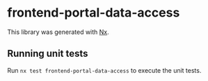 # frontend-portal-data-access

This library was generated with [Nx](https://nx.dev).

## Running unit tests

Run `nx test frontend-portal-data-access` to execute the unit tests.
